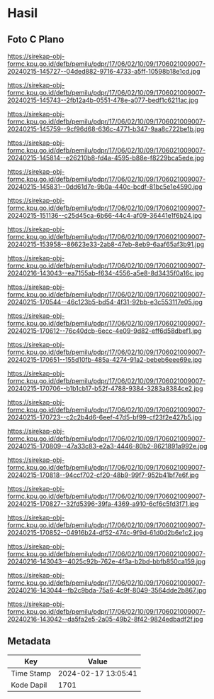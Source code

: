 # Hasil

## Foto C Plano

https://sirekap-obj-formc.kpu.go.id/defb/pemilu/pdpr/17/06/02/10/09/1706021009007-20240215-145727--04ded882-9716-4733-a5ff-10598b18e1cd.jpg

https://sirekap-obj-formc.kpu.go.id/defb/pemilu/pdpr/17/06/02/10/09/1706021009007-20240215-145743--2fb12a4b-0551-478e-a077-bedf1c6211ac.jpg

https://sirekap-obj-formc.kpu.go.id/defb/pemilu/pdpr/17/06/02/10/09/1706021009007-20240215-145759--9cf96d68-636c-4771-b347-9aa8c722be1b.jpg

https://sirekap-obj-formc.kpu.go.id/defb/pemilu/pdpr/17/06/02/10/09/1706021009007-20240215-145814--e26210b8-fd4a-4595-b88e-f8229bca5ede.jpg

https://sirekap-obj-formc.kpu.go.id/defb/pemilu/pdpr/17/06/02/10/09/1706021009007-20240215-145831--0dd61d7e-9b0a-440c-bcdf-81bc5e1e4590.jpg

https://sirekap-obj-formc.kpu.go.id/defb/pemilu/pdpr/17/06/02/10/09/1706021009007-20240215-151136--c25d45ca-6b66-44c4-af09-36441e1f6b24.jpg

https://sirekap-obj-formc.kpu.go.id/defb/pemilu/pdpr/17/06/02/10/09/1706021009007-20240215-153958--86623e33-2ab8-47eb-8eb9-6aaf65af3b91.jpg

https://sirekap-obj-formc.kpu.go.id/defb/pemilu/pdpr/17/06/02/10/09/1706021009007-20240216-143043--ea7155ab-f634-4556-a5e8-8d3435f0a16c.jpg

https://sirekap-obj-formc.kpu.go.id/defb/pemilu/pdpr/17/06/02/10/09/1706021009007-20240215-170544--46c123b5-bd54-4f31-92bb-e3c553117e05.jpg

https://sirekap-obj-formc.kpu.go.id/defb/pemilu/pdpr/17/06/02/10/09/1706021009007-20240215-170612--76c40dcb-6ecc-4e09-9d82-eff6d58dbef1.jpg

https://sirekap-obj-formc.kpu.go.id/defb/pemilu/pdpr/17/06/02/10/09/1706021009007-20240215-170651--155d10fb-485a-4274-91a2-bebeb6eee69e.jpg

https://sirekap-obj-formc.kpu.go.id/defb/pemilu/pdpr/17/06/02/10/09/1706021009007-20240215-170706--b1b1cb17-b52f-4788-9384-3283a8384ce2.jpg

https://sirekap-obj-formc.kpu.go.id/defb/pemilu/pdpr/17/06/02/10/09/1706021009007-20240215-170723--c2c2b4d6-6eef-47d5-bf99-cf23f2e427b5.jpg

https://sirekap-obj-formc.kpu.go.id/defb/pemilu/pdpr/17/06/02/10/09/1706021009007-20240215-170809--47a33c83-e2a3-4446-80b2-8621891a992e.jpg

https://sirekap-obj-formc.kpu.go.id/defb/pemilu/pdpr/17/06/02/10/09/1706021009007-20240215-170818--94ccf702-cf20-48b9-99f7-952b41bf7e6f.jpg

https://sirekap-obj-formc.kpu.go.id/defb/pemilu/pdpr/17/06/02/10/09/1706021009007-20240215-170827--32fd5396-39fa-4369-a910-6cf6c5fd3f71.jpg

https://sirekap-obj-formc.kpu.go.id/defb/pemilu/pdpr/17/06/02/10/09/1706021009007-20240215-170852--04916b24-df52-474c-9f9d-61d0d2b6e1c2.jpg

https://sirekap-obj-formc.kpu.go.id/defb/pemilu/pdpr/17/06/02/10/09/1706021009007-20240216-143043--4025c92b-762e-4f3a-b2bd-bbfb850ca159.jpg

https://sirekap-obj-formc.kpu.go.id/defb/pemilu/pdpr/17/06/02/10/09/1706021009007-20240216-143044--fb2c9bda-75a6-4c9f-8049-3564dde2b867.jpg

https://sirekap-obj-formc.kpu.go.id/defb/pemilu/pdpr/17/06/02/10/09/1706021009007-20240216-143042--da5fa2e5-2a05-49b2-8f42-9824edbadf2f.jpg


## Metadata

| Key        | Value               |
| ---------- | ------------------- |
| Time Stamp | 2024-02-17 13:05:41 |
| Kode Dapil | 1701                |




